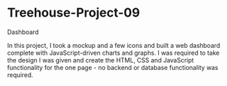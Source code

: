 # Treehouse-Project-09
Dashboard

In this project, I took a mockup and a few icons and built a web dashboard complete with 
JavaScript-driven charts and graphs. I was required to take the design I was given and create the HTML,
CSS and JavaScript functionality for the one page - no backend or database functionality was required.
